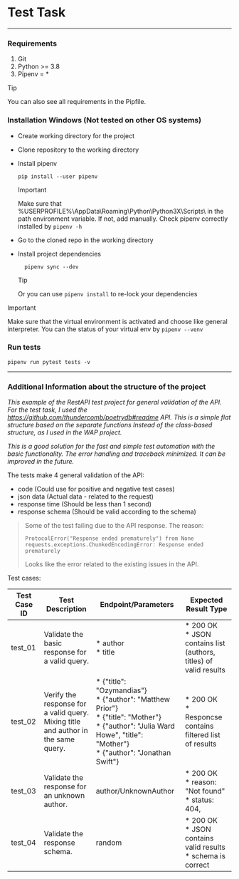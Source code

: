 # Test Task

---

### Requirements

1. Git
2. Python >= 3.8
3. Pipenv = *

> [!TIP]
> You can also see all requirements in the Pipfile.

### Installation Windows (Not tested on other OS systems)
* Create working directory for the project
* Clone repository to the working directory
* Install pipenv
  ```
  pip install --user pipenv
  ```

  > [!IMPORTANT]
  > Make sure that %USERPROFILE%\AppData\Roaming\Python\Python3X\Scripts\ in the path environment variable.
  > If not, add manually. Check pipenv correctly installed by ```pipenv -h```
    
* Go to the cloned repo in the working directory
* Install project dependencies
  ```
    pipenv sync --dev
  ```
  > [!TIP]
  > Or you can use ```pipenv install``` to re-lock your dependencies


> [!IMPORTANT]
> Make sure that the virtual environment is activated and choose like general interpreter.
> You can the status of your virtual env by ```pipenv --venv```

### Run tests

```
pipenv run pytest tests -v
```

---

### Additional Information about the structure of the project

_This example of the RestAPI test project for general validation of the API.
For the test task, I used the https://github.com/thundercomb/poetrydb#readme API.
This is a simple flat structure based on the separate functions
Instead of the class-based structure, as I used in the WAP project._

_This is a good solution for the fast and simple test automation with the basic functionality.
The error handling and traceback minimized. It can be improved in the future._

The tests make 4 general validation of the API:
* code (Could use for positive and negative test cases)
* json data (Actual data - related to the request)
* response time (Should be less than 1 second)
* response schema (Should be valid according to the schema)

>Some of the test failing due to the API response.
>The reason:
>```
>ProtocolError("Response ended prematurely") from None
>requests.exceptions.ChunkedEncodingError: Response ended prematurely
>```
>Looks like the error related to the existing issues in the API.

Test cases: 

| Test Case ID | Test Description                                                                       | Endpoint/Parameters                                                                                                                                                                 | Expected Result Type                                                   |
|--------------|----------------------------------------------------------------------------------------|-------------------------------------------------------------------------------------------------------------------------------------------------------------------------------------|------------------------------------------------------------------------|
| test_01      | Validate the basic response for a valid query.                                         | * author<br/> * title                                                                                                                                                               | * 200 OK<br/> * JSON contains list (authors, titles) of valid results  |
| test_02      | Verify the response for a valid query. <br/>Mixing title and author in the same query. | * {"title": "Ozymandias"}<br/> * {"author": "Matthew Prior"}<br/> * {"title": "Mother"}<br/> * {"author": "Julia Ward Howe", "title": "Mother"}<br/> * {"author": "Jonathan Swift"} | * 200 OK<br/> * Responcse contains  filtered list of results           |
| test_03      | Validate the response for an unknown author.                                           | author/UnknownAuthor                                                                                                                                                                | * 200 OK<br/> * reason: "Not found"<br/> * status: 404,                |
| test_04      | Validate the response schema.                                                          | random                                                                                                                                                                              | * 200 OK<br/> * JSON contains valid results<br/> * schema is correct   |

